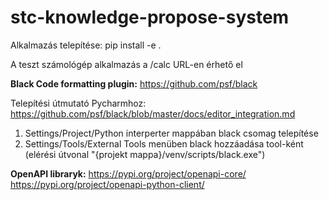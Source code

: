 # stc-knowledge-propose-system

Alkalmazás telepítése: pip install -e .

A teszt számológép alkalmazás a /calc URL-en érhető el

**Black Code formatting plugin:**
https://github.com/psf/black

Telepítési útmutató Pycharmhoz:
https://github.com/psf/black/blob/master/docs/editor_integration.md

1. Settings/Project/Python interperter mappában black csomag telepítése
2. Settings/Tools/External Tools menüben black hozzáadása tool-ként (elérési útvonal "{projekt mappa}/venv/scripts/black.exe")

**OpenAPI libraryk:**
https://pypi.org/project/openapi-core/
https://pypi.org/project/openapi-python-client/
